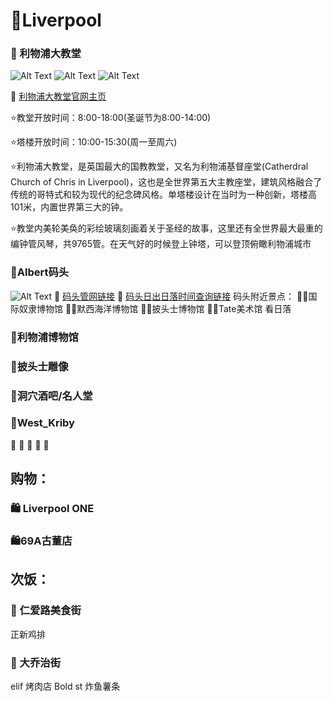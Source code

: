 # 🌊Liverpool
### 📍 利物浦大教堂
![Alt Text](https://th.bing.com/th/id/R.348bcfc045566bfd55987b68813f0beb?rik=5vgGRAYPiPKcoQ&pid=ImgRaw&r=0)
![Alt Text](https://3.bp.blogspot.com/_ap-hMHXgd9Y/TNsuYxZBecI/AAAAAAAAAmQ/xbf9IL0SU7U/s1600/IMG_5245.JPG)
![Alt Text](https://img1.qunarzz.com/travel/poi/1411/b5/b513337adde8cfa5cdb.jpg_r_720x400x95_2ab9530e.jpg)

🔗 [利物浦大教堂官网主页](https://www.liverpoolcathedral.org.uk/)

⭐教堂开放时间：8:00-18:00(圣诞节为8:00-14:00)

⭐塔楼开放时间：10:00-15:30(周一至周六)

⭐利物浦大教堂，是英国最大的国教教堂，又名为利物浦基督座堂(Catherdral Church of Chris in Liverpool)，这也是全世界第五大主教座堂，建筑风格融合了传统的哥特式和较为现代的纪念碑风格。单塔楼设计在当时为一种创新，塔楼高101米，内置世界第三大的钟。

⭐教堂内美轮美奂的彩绘玻璃刻画着关于圣经的故事，这里还有全世界最大最重的编钟管风琴，共9765管。在天气好的时候登上钟塔，可以登顶俯瞰利物浦城市

### 📍Albert码头
![Alt Text](https://live.staticflickr.com/4860/32018776357_0a5f678c7f_b.jpg)
🔗 [码头管网链接](https://albertdock.com/)
🔗 [码头日出日落时间查询链接](https://sunrisesunset.willyweather.co.uk/nw/merseyside/albert-dock.html)
码头附近景点：
📍📍国际奴隶博物馆
📍📍默西海洋博物馆
📍📍披头士博物馆
📍📍Tate美术馆
看日落

### 📍利物浦博物馆

### 📍披头士雕像

### 📍洞穴酒吧/名人堂
### 📍West_Kriby
📍
📍
📍
📍
📍

## 购物：
### 🛍️ Liverpool ONE

### 🛍️69A古董店

## 次饭：
### 🥘 仁爱路美食街
正新鸡排
### 🥘 大乔治街
elif 烤肉店
Bold st 炸鱼薯条